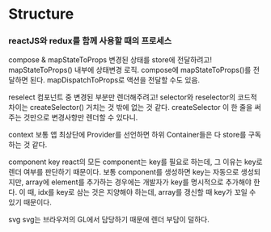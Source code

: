 # Structure
### reactJS와 redux를 함께 사용할 때의 프로세스

compose & mapStateToProps
변경된 상태를 store에 전달하려고!
mapStateToProps() 내부에 상태변경 로직. compose에 mapStateToProps()를 전달하면 된다.
mapDispatchToProps로 액션을 전달할 수도 있음.

reselect
컴포넌트 중 변경된 부분만 렌더해주려고!
selector와 reselector의 코드적 차이는 createSelector() 거치는 것 밖에 없는 것 같다.
createSelector 이 한 줄을 써주는 것만으로 변경사항만 렌더할 수 있다니.

context
보통 앱 최상단에 Provider를 선언하면 하위 Container들은 다 store를 구독하는 것 같다.

component key
react의 모든 component는 key를 필요로 하는데, 그 이유는 key로 렌더 여부를 판단하기 때문이다. 보통 component를 생성하면 key는 자동으로 생성되지만, array에 element를 추가하는 경우에는 개발자가 key를 명시적으로 추가해야 한다. 이 때, idx를 key로 삼는 것은 지양해야 하는데, array를 갱신할 때 key가 꼬일 수 있기 때문이다.

svg
svg는 브라우저의 GL에서 담당하기 때문에 렌더 부담이 덜하다.
